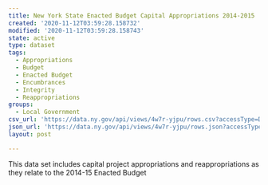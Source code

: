 ```yaml
---
title: New York State Enacted Budget Capital Appropriations 2014-2015
created: '2020-11-12T03:59:28.158732'
modified: '2020-11-12T03:59:28.158743'
state: active
type: dataset
tags:
  - Appropriations
  - Budget
  - Enacted Budget
  - Encumbrances
  - Integrity
  - Reappropriations
groups:
  - Local Government
csv_url: 'https://data.ny.gov/api/views/4w7r-yjpu/rows.csv?accessType=DOWNLOAD'
json_url: 'https://data.ny.gov/api/views/4w7r-yjpu/rows.json?accessType=DOWNLOAD'
layout: post

---
```

This data set includes capital project appropriations and reappropriations as they relate to the 2014-15 Enacted Budget
